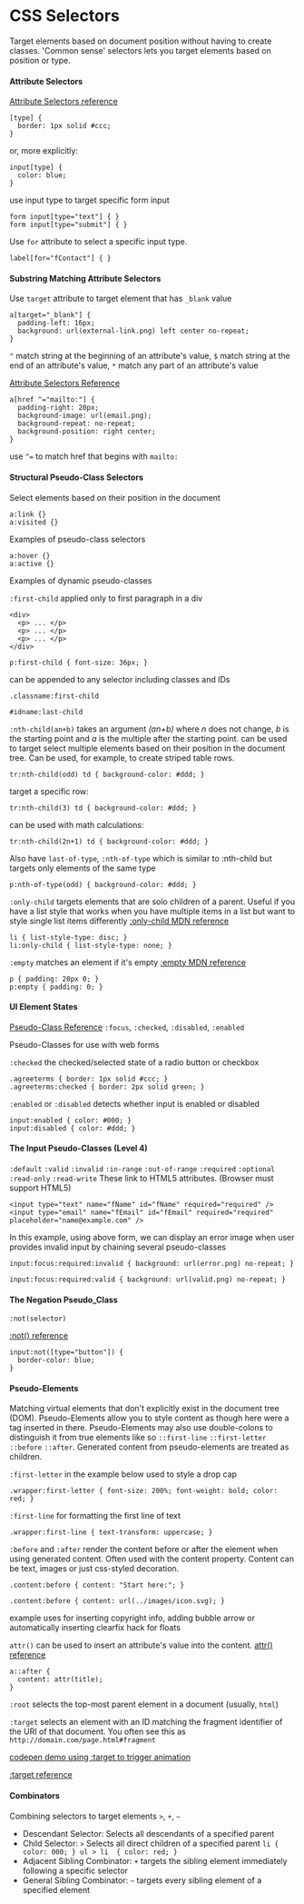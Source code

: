 # CSS Selectors


Target elements based on document position without having to create classes.
'Common sense' selectors lets you target elements based on position or type.

#### Attribute Selectors

[Attribute Selectors reference](https://developer.mozilla.org/en-US/docs/Web/CSS/Attribute_selectors)

```
[type] {
  border: 1px solid #ccc;
}
```
or, more explicitly:
```
input[type] {
  color: blue;
}
```

use input type to target specific form input

```
form input[type="text"] { }
form input[type="submit"] { }
```

Use `for` attribute to select a specific input type.
```
label[for="fContact"] { }
```

#### Substring Matching Attribute Selectors

Use `target` attribute to target element that has `_blank` value
```
a[target="_blank"] {
  padding-left: 16px;
  background: url(external-link.png) left center no-repeat;
}
```

`^` match string at the beginning of an attribute's value,
`$` match string at the end of an attribute's value,
`*` match any part of an attribute's value

[Attribute Selectors Reference](https://developer.mozilla.org/en-US/docs/Web/CSS/Attribute_selectors)

```
a[href ^="mailto:"] {
  padding-right: 20px;
  background-image: url(email.png);
  background-repeat: no-repeat;
  background-position: right center;
}
```
use `^=` to match href that begins with `mailto:`


#### Structural Pseudo-Class Selectors

Select elements based on their position in the document

```
a:link {}
a:visited {}
```
Examples of pseudo-class selectors


```
a:hover {}
a:active {}
```
Examples of dynamic pseudo-classes


`:first-child` applied only to first paragraph in a div
```
<div>
  <p> ... </p>
  <p> ... </p>
  <p> ... </p>
</div>
```

```
p:first-child { font-size: 36px; }
```

can be appended to any selector including classes and IDs

```
.classname:first-child
```

```
#idname:last-child
```

`:nth-child(an+b)` takes an argument _(an+b)_ where _n_ does not change, _b_ is the starting point and _a_ is the multiple after the starting point. can be used to target select multiple elements based on their position in the document tree. Can be used, for example, to create striped table rows.

```
tr:nth-child(odd) td { background-color: #ddd; }
```

target a specific row:
```
tr:nth-child(3) td { background-color: #ddd; }
```

can be used with math calculations:
```
tr:nth-child(2n+1) td { background-color: #ddd; }
```

Also have `last-of-type`, `:nth-of-type` which is similar to :nth-child but targets only elements of the same type
```
p:nth-of-type(odd) { background-color: #ddd; }
```

`:only-child` targets elements that are solo children of a parent. Useful if you have a list style that works when you have multiple items in a list but want to style single list items differently
[:only-child MDN reference](https://developer.mozilla.org/en-US/docs/Web/CSS/:only-child)

```
li { list-style-type: disc; }
li:only-child { list-style-type: none; }
```

`:empty` matches an element if it's empty
[:empty MDN reference](https://developer.mozilla.org/en-US/docs/Web/CSS/:empty)


```
p { padding: 20px 0; }
p:empty { padding: 0; }
```


#### UI Element States

[Pseudo-Class Reference](https://developer.mozilla.org/en-US/docs/Web/CSS/:disabled)
`:focus`, `:checked`, `:disabled`, `:enabled`

Pseudo-Classes for use with web forms

`:checked` the checked/selected state of a radio button or checkbox
```
.agreeterms { border: 1px solid #ccc; }
.agreeterms:checked { border: 2px solid green; }
```

`:enabled` or `:disabled` detects whether input is enabled or disabled
```
input:enabled { color: #000; }
input:disabled { color: #ddd; }
```

#### The Input Pseudo-Classes (Level 4)

`:default`
`:valid`
`:invalid`
`:in-range`
`:out-of-range`
`:required`
`:optional`
`:read-only`
`:read-write`
These link to HTML5 attributes. (Browser must support HTML5)

```
<input type="text" name="fName" id="fName" required="required" />
<input type="email" name="fEmail" id="fEmail" required="required" placeholder="name@example.com" />
```

In this example, using above form, we can display an error image when user provides invalid input by chaining several pseudo-classes
```
input:focus:required:invalid { background: url(error.png) no-repeat; }
```
```
input:focus:required:valid { background: url(valid.png) no-repeat; }
```

#### The Negation Pseudo_Class

`:not(selector)`

[:not() reference](https://developer.mozilla.org/en-US/docs/Web/CSS/:not)

```
input:not([type="button"]) {
  border-color: blue;
}
```


#### Pseudo-Elements

Matching virtual elements that don't explicitly exist in the document tree (DOM). Pseudo-Elements allow you to style content as though here were a <span> tag inserted in there. Pseudo-Elements may also use double-colons to distinguish it from true elements like so `::first-line` `::first-letter` `::before` `::after`. Generated content from pseudo-elements are treated as children.

`:first-letter` in the example below used to style a drop cap

```
.wrapper:first-letter { font-size: 200%; font-weight: bold; color: red; }
```

`:first-line` for formatting the first line of text

```
.wrapper:first-line { text-transform: uppercase; }
```

`:before` and `:after` render the content before or after the element when using generated content. Often used with the content property. Content can be text, images or just css-styled decoration.
```
.content:before { content: "Start here:"; }
```
```
.content:before { content: url(../images/icon.svg); }
```
example uses for inserting copyright info, adding bubble arrow or automatically inserting clearfix hack for floats

`attr()` can be used to insert an attribute's value into the content.
[attr() reference](https://developer.mozilla.org/en-US/docs/Web/CSS/attr)

```
a::after {
  content: attr(title);
}
```

`:root` selects the top-most parent element in a document (usually, `html`)

`:target` selects an element with an ID matching the fragment identifier of the URI of that document. You often see this as `http://domain.com/page.html#fragment`

[codepen demo using :target to trigger animation](http://codepen.io/Guilh/pen/QwvxOp)

[:target reference](https://developer.mozilla.org/en-US/docs/Web/CSS/:target)



#### Combinators

Combining selectors to target elements
`>`, `+`, `~`
* Descendant Selector: Selects all descendants of a specified parent
* Child Selector: `>` Selects all direct children of a specified parent `li { color: 000; } ul > li  { color: red; }`
* Adjacent Sibling Combinator: `+` targets the sibling element immediately following a specific selector
* General Sibling Combinator: `~` targets every sibling element of a specified element
